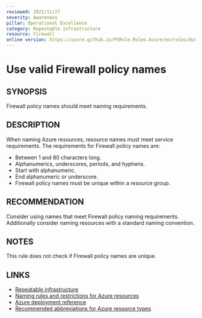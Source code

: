 ```yaml
---
reviewed: 2021/11/27
severity: Awareness
pillar: Operational Excellence
category: Repeatable infrastructure
resource: Firewall
online version: https://azure.github.io/PSRule.Rules.Azure/en/rules/Azure.Firewall.PolicyName/
---
```


# Use valid Firewall policy names

## SYNOPSIS

Firewall policy names should meet naming requirements.

## DESCRIPTION

When naming Azure resources, resource names must meet service requirements.
The requirements for Firewall policy names are:

- Between 1 and 80 characters long.
- Alphanumerics, underscores, periods, and hyphens.
- Start with alphanumeric.
- End alphanumeric or underscore.
- Firewall policy names must be unique within a resource group.

## RECOMMENDATION

Consider using names that meet Firewall policy naming requirements.
Additionally consider naming resources with a standard naming convention.

## NOTES

This rule does not check if Firewall policy names are unique.

## LINKS

- [Repeatable infrastructure](https://learn.microsoft.com/azure/architecture/framework/devops/automation-infrastructure)
- [Naming rules and restrictions for Azure resources](https://learn.microsoft.com/azure/azure-resource-manager/management/resource-name-rules)
- [Azure deployment reference](https://learn.microsoft.com/azure/templates/microsoft.network/firewallpolicies)
- [Recommended abbreviations for Azure resource types](https://learn.microsoft.com/azure/cloud-adoption-framework/ready/azure-best-practices/resource-abbreviations)
